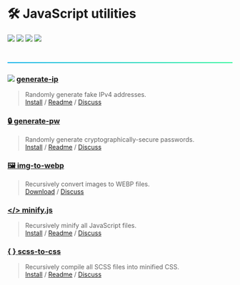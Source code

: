 # 🛠️ JavaScript utilities

<img height=31 src="https://img.shields.io/badge/Downloads-3K-44cc11.svg?logo=npm&color=af68ff&logoColor=white&labelColor=464646&style=for-the-badge"></img>
<a href="#%EF%B8%8F-mit-license"><img height=31 src="https://img.shields.io/badge/License-MIT-orange.svg?logo=internetarchive&logoColor=white&labelColor=464646&style=for-the-badge"></a>
<a href="https://www.codefactor.io/repository/github/adamlui/js-utils"><img height=31 src="https://img.shields.io/codefactor/grade/github/adamlui/js-utils?label=Code+Quality&logo=codefactor&logoColor=white&labelColor=464646&color=b5fc7b&style=for-the-badge"></a>
<a href="https://sonarcloud.io/component_measures?metric=new_vulnerabilities&id=adamlui_js-utils"><img height=31 src="https://img.shields.io/badge/dynamic/json?url=https%3A%2F%2Fsonarcloud.io%2Fapi%2Fmeasures%2Fcomponent%3Fcomponent%3Dadamlui_js-utils%26metricKeys%3Dvulnerabilities&query=%24.component.measures.0.value&style=for-the-badge&logo=sonarcloud&logoColor=white&labelColor=464646&label=Vulnerabilities&color=gold"></a>

<br>

<img height=6px width="100%" src="https://raw.githubusercontent.com/adamlui/js-utils/main/docs/images/aqua-separator.png">

### <img height=21px src="https://i.imgur.com/kvf7fXm.png"></img> [generate-ip](generate-ip)

> Randomly generate fake IPv4 addresses.
<br>[Install](generate-ip#-installation) /
[Readme](generate-ip#readme) /
[Discuss](https://github.com/adamlui/js-utils/discussions)

### [🔒 generate-pw](generate-pw)

> Randomly generate cryptographically-secure passwords.
<br>[Install](generate-pw#-installation) /
[Readme](generate-pw#readme) /
[Discuss](https://github.com/adamlui/js-utils/discussions)

### [🖼️ img-to-webp](img-to-webp)

> Recursively convert images to WEBP files.
<br>[Download](https://raw.githubusercontent.com/adamlui/js-utils/main/img-to-webp/img-to-webp.js) /
[Discuss](https://github.com/adamlui/js-utils/discussions)

### [</> minify.js](minify.js)

> Recursively minify all JavaScript files.
<br>[Install](minify.js#-installation) /
[Readme](minify.js#readme) /
[Discuss](https://github.com/adamlui/js-utils/discussions)

### [{ } scss-to-css](scss-to-css)

> Recursively compile all SCSS files into minified CSS.
<br>[Install](scss-to-css#-installation) /
[Readme](scss-to-css#readme) /
[Discuss](https://github.com/adamlui/js-utils/discussions)
